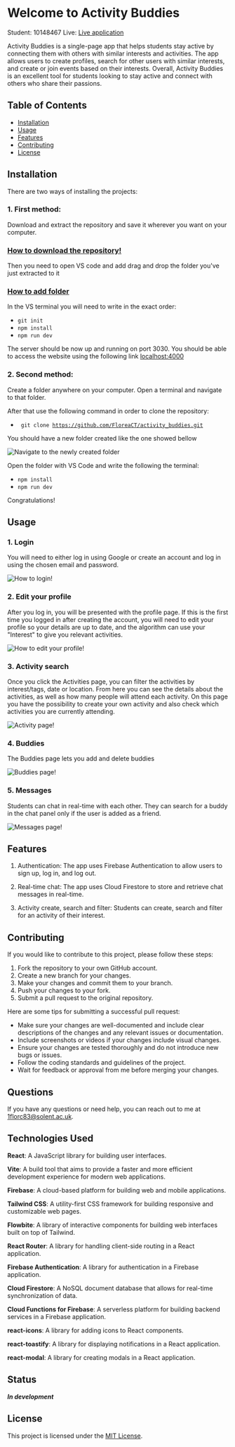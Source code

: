 # Welcome to Activity Buddies

Student: 10148467
Live: [Live application](https://activity-buddies.web.app "Activity Buddies")

Activity Buddies is a single-page app that helps students stay active by connecting them with others with similar interests and activities. The app allows users to create profiles, search for other users with similar interests, and create or join events based on their interests. Overall, Activity Buddies is an excellent tool for students looking to stay active and connect with others who share their passions.

## Table of Contents

- [Installation](#installation)
- [Usage](#usage)
- [Features](#features)
- [Contributing](#contributing)
- [License](#license)

## Installation

There are two ways of installing the projects:

### 1. First method:

Download and extract the repository and save it wherever you want on your computer.

### [How to download the repository!](public/documentation/download.png "How to download the repository")

<div style="page-break-after: always;"></div>
  
Then you need to open VS code and add drag and drop the folder you've just extracted to it

### [How to add folder](public/documentation/drag_and_drop.png "How to add folder to VS code!")

In the VS terminal you will need to write in the exact order:

- <code>git init</code>
- <code>npm install</code>
- <code>npm run dev</code>

The server should be now up and running on port 3030. You should be able to access the website using the following link [localhost:4000](http://localhost:4000/)

### 2. Second method:

Create a folder anywhere on your computer. Open a terminal and navigate to that folder.

After that use the following command in order to clone the repository:

- <code> git clone https://github.com/FloreaCT/activity_buddies.git </code>

<div style="page-break-after: always;"></div>

You should have a new folder created like the one showed bellow

![Navigate to the newly created folder](public/documentation/git_clone.png "Navigate to the newly created folder")

Open the folder with VS Code and write the following the terminal:

- <code>npm install</code>
- <code>npm run dev</code>

Congratulations!

## Usage

### 1. Login

You will need to either log in using Google or create an account and log in using the chosen email and password.

![How to login!](public/documentation/login.png "How to login")

### 2. Edit your profile

After you log in, you will be presented with the profile page. If this is the first time you logged in after creating the account, you will need to edit your profile so your details are up to date, and the algorithm can use your "Interest" to give you relevant activities.

![How to edit your profile!](public/documentation/edit_profile.png "How to edit your profile")

### 3. Activity search

Once you click the Activities page, you can filter the activities by interest/tags, date or location. From here you can see the details about the activities, as well as how many people will attend each activity. On this page you have the possibility to create your own activity and also check which activities you are currently attending.

![Activity page!](public/documentation/activities.png "Activity page")

### 4. Buddies

The Buddies page lets you add and delete buddies

![Buddies page!](public/documentation/buddies.png "Buddies page")

### 5. Messages

Students can chat in real-time with each other. They can search for a buddy in the chat panel only if the user is added as a friend.

![Messages page!](public/documentation/chat.png "Messages page")

## Features

1. Authentication: The app uses Firebase Authentication to allow users to sign up, log in, and log out.

2. Real-time chat: The app uses Cloud Firestore to store and retrieve chat messages in real-time.

3. Activity create, search and filter: Students can create, search and filter for an activity of their interest.

## Contributing

If you would like to contribute to this project, please follow these steps:

1. Fork the repository to your own GitHub account.
2. Create a new branch for your changes.
3. Make your changes and commit them to your branch.
4. Push your changes to your fork.
5. Submit a pull request to the original repository.

Here are some tips for submitting a successful pull request:

- Make sure your changes are well-documented and include clear descriptions of the changes and any relevant issues or documentation.
- Include screenshots or videos if your changes include visual changes.
- Ensure your changes are tested thoroughly and do not introduce new bugs or issues.
- Follow the coding standards and guidelines of the project.
- Wait for feedback or approval from me before merging your changes.

## Questions

If you have any questions or need help, you can reach out to me at [1florc83@solent.ac.uk](mailto:1florc83@solent.ac.uk).

## Technologies Used

**React**: A JavaScript library for building user interfaces.

**Vite**: A build tool that aims to provide a faster and more efficient development experience for modern web applications.

**Firebase**: A cloud-based platform for building web and mobile applications.

**Tailwind CSS**: A utility-first CSS framework for building responsive and customizable web pages.

**Flowbite**: A library of interactive components for building web interfaces built on top of Tailwind.

**React Router**: A library for handling client-side routing in a React application.

**Firebase Authentication**: A library for authentication in a Firebase application.

**Cloud Firestore**: A NoSQL document database that allows for real-time synchronization of data.

**Cloud Functions for Firebase**: A serverless platform for building backend services in a Firebase application.

**react-icons**: A library for adding icons to React components.

**react-toastify**: A library for displaying notifications in a React application.

**react-modal**: A library for creating modals in a React application.

## Status

**_In development_**

## License

This project is licensed under the [MIT License](https://opensource.org/licenses/MIT).
